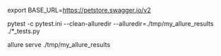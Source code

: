 export BASE_URL=https://petstore.swagger.io/v2

pytest -c pytest.ini --clean-alluredir --alluredir=./tmp/my_allure_results ./*_tests.py

allure serve ./tmp/my_allure_results
